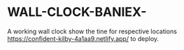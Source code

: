 # WALL-CLOCK-BANIEX-
A working wall clock show the tine for respective locations
https://confident-kilby-4a1aa9.netlify.app/ to deploy.
